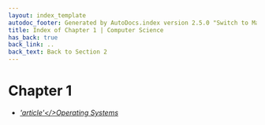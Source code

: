 ```yaml
---
layout: index_template
autodoc_footer: Generated by AutoDocs.index version 2.5.0 "Switch to Material Icons" ⓒ Starwort, 2020
title: Index of Chapter 1 | Computer Science
has_back: true
back_link: ..
back_text: Back to Section 2
---
```


# **Chapter 1**

- <a href='./operating_systems.md'><i title='MD file' class="material-icons">'article'</>Operating Systems</a>
